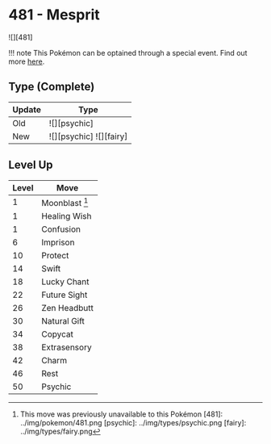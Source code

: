 # 481 - Mesprit
![][481]

!!! note
    This Pokémon can be optained through a special event. Find out more [here](../../special_events/#mesprit).

## Type (Complete)

Update | Type
---    | ---
Old    | ![][psychic]
New    | ![][psychic]  ![][fairy]

## Level Up

Level | Move
---   | ---
  1   | Moonblast [^1]
  1   | Healing Wish
  1   | Confusion
  6   | Imprison
 10   | Protect
 14   | Swift
 18   | Lucky Chant
 22   | Future Sight
 26   | Zen Headbutt
 30   | Natural Gift
 34   | Copycat
 38   | Extrasensory
 42   | Charm
 46   | Rest
 50   | Psychic

[^1]: This move was previously unavailable to this Pokémon
[481]: ../img/pokemon/481.png
[psychic]: ../img/types/psychic.png
[fairy]: ../img/types/fairy.png
